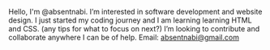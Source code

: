 Hello, I'm @absentnabi. 
I’m interested in software development and website design. 
I just started my coding journey and I am learning learning HTML and CSS. (any tips for what to focus on next?)
I’m looking to contribute and collaborate anywhere I can be of help. 
Email: absentnabi@gmail.com

<!---
absentnabi/absentnabi is a ✨ special ✨ repository because its `README.md` (this file) appears on your GitHub profile.
You can click the Preview link to take a look at your changes.
--->
